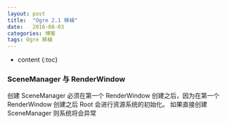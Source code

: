 ```yaml
---
layout: post
title:  "Ogre 2.1 移植"
date:   2016-08-03
categories: 博客
tags: Ogre 移植
---
```


* content
{:toc}

### SceneManager 与 RenderWindow
创建 SceneManager 必须在第一个 RenderWindow 创建之后，因为在第一个 RenderWindow 创建之后 Root 会进行资源系统的初始化。
如果直接创建 SceneManager 则系统将会异常

### 